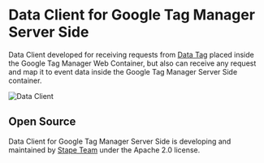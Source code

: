 # Data Client for Google Tag Manager Server Side

Data Client developed for receiving requests from [Data Tag](https://github.com/stape-io/data-tag) placed inside the Google Tag Manager Web Container, but also can receive any request and map it to event data inside the Google Tag Manager Server Side container. 

![Data Client](https://stape.io/wp-content/uploads/2021/03/data-client.png)

## Open Source

Data Client for Google Tag Manager Server Side is developing and maintained by [Stape Team](https://stape.io/) under the Apache 2.0 license.
